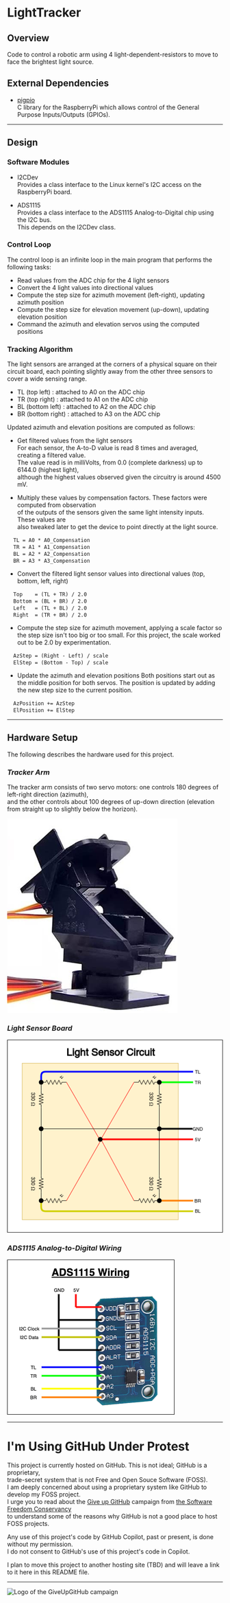 # LightTracker

## Overview
Code to control a robotic arm using 4 light-dependent-resistors to move to face the brightest light source.

## External Dependencies

* [pigpio](https://github.com/joan2937/pigpio)  
  C library for the RaspberryPi which allows control of the General Purpose Inputs/Outputs (GPIOs).

---

## Design

### Software Modules

* I2CDev  
  Provides a class interface to the Linux kernel's I2C access on the RaspberryPi board.

* ADS1115  
  Provides a class interface to the ADS1115 Analog-to-Digital chip using the I2C bus.  
  This depends on the I2CDev class.

### Control Loop

The control loop is an infinite loop in the main program that performs the following tasks:

* Read values from the ADC chip for the 4 light sensors
* Convert the 4 light values into directional values
* Compute the step size for azimuth movement (left-right), updating azimuth position
* Compute the step size for elevation movement (up-down), updating elevation position
* Command the azimuth and elevation servos using the computed positions

### Tracking Algorithm

The light sensors are arranged at the corners of a physical square on their circuit board,
each pointing slightly away from the other three sensors to cover a wide sensing range.  
* TL (top left)     : attached to A0 on the ADC chip
* TR (top right)    : attached to A1 on the ADC chip
* BL (bottom left)  : attached to A2 on the ADC chip
* BR (bottom right) : attached to A3 on the ADC chip

Updated azimuth and elevation positions are computed as follows:

* Get filtered values from the light sensors  
  For each sensor, the A-to-D value is read 8 times and averaged, creating a filtered value.  
  The value read is in milliVolts, from 0.0 (complete darkness) up to 6144.0 (highest light),  
  although the highest values observed given the circuitry is around 4500 mV.

* Multiply these values by compensation factors. These factors were computed from observation  
  of the outputs of the sensors given the same light intensity inputs. These values are  
  also tweaked later to get the device to point directly at the light source.
```
  TL = A0 * A0_Compensation
  TR = A1 * A1_Compensation
  BL = A2 * A2_Compensation
  BR = A3 * A3_Compensation
```

* Convert the filtered light sensor values into directional values (top, bottom, left, right)
```
  Top    = (TL + TR) / 2.0
  Bottom = (BL + BR) / 2.0
  Left   = (TL + BL) / 2.0
  Right  = (TR + BR) / 2.0
```

* Compute the step size for azimuth movement, applying a scale factor so the step size isn't too big or too small.
  For this project, the scale worked out to be 2.0 by experimentation.
```
  AzStep = (Right - Left) / scale  
  ElStep = (Bottom - Top) / scale  
```

* Update the azimuth and elevation positions
  Both positions start out as the middle position for both servos. The position is updated by adding the
  new step size to the current position.
```
  AzPosition += AzStep  
  ElPosition += ElStep  
```

---

## Hardware Setup

The following describes the hardware used for this project.

### ***Tracker Arm***

The tracker arm consists of two servo motors: one controls 180 degrees of left-right direction (azimuth),  
and the other controls about 100 degrees of up-down direction (elevation from straight up to slightly
below the horizon).

![Tracker Arm](tracker_arm.jpg)

### ***Light Sensor Board***

![Light Sensor Board](light-sensor-circuit.png)

### ***ADS1115 Analog-to-Digital Wiring***

![ADC Wiring](ads1115-wiring.png)


---

# I'm Using GitHub Under Protest

This project is currently hosted on GitHub.  This is not ideal; GitHub is a proprietary,  
trade-secret system that is not Free and Open Souce Software (FOSS).  
I am deeply concerned about using a proprietary system like GitHub to develop my FOSS project.  
I urge you to read about the
[Give up GitHub](https://GiveUpGitHub.org) campaign from
[the Software Freedom Conservancy](https://sfconservancy.org)  
to understand some of the reasons why GitHub is not a good place to host FOSS projects.

Any use of this project's code by GitHub Copilot, past or present, is done without my permission.  
I do not consent to GitHub's use of this project's code in Copilot.

I plan to move this project to another hosting site (TBD) and will leave a link to it here in this README file.

---

![Logo of the GiveUpGitHub campaign](https://sfconservancy.org/img/GiveUpGitHub.png)
